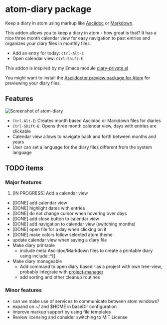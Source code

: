 # atom-diary package

Keep a diary in atom using markup like [Asciidoc](http://asciidoc.org/) or [Markdown](https://daringfireball.net/projects/markdown/).

This addon allows you to keep a diary in atom - how great is that?  It has a nice three month calendar view for easy navigation to past entries and organizes your diary files in monthly files.

* Add an entry for today: `Ctrl-Alt-E`
* Open calendar view: `Ctrl-Shift-E`

This addon is inspired by my Emacs module [diary-private.el](http://meta-x.de/software/diary-private.el)

You might want to install the [Asciidoctor preview package for Atom](https://atom.io/packages/asciidoctor-preview) for previewing your diary files.

## Features

![Screenshot of atom-diary](https://raw.githubusercontent.com/sluedecke/atom-diary/master/screenshot.png)

* `Ctrl-Alt-E`: Creates month based Asciidoc or Markdown files for diaries
* `Ctrl-Shift-E`: Opens three month calendar view, days with entries are clickable
* Calendar view allows to navigate back and forth between months and years
* User can set a language for the diary files different from the system language

## TODO items

### Major features

1. [IN PROGRESS] Add a calendar view
  * [DONE] add calendar view
  * [DONE] highlight dates with entries
  * [DONE] do not change cursor when hovering over days
  * [DONE] add close button to calendar view
  * [DONE] add navigation to calendar view (switching months)
  * [DONE] open file for a day when clicking on it
  * [DONE] make colors follow selected atom theme
  * update calendar view when saving a diary file
* Make diary printable
  * include meta Asciidoc/Markdown files to create a printable diary using include::\*[]
* Make diary manageable
  * Add command to open diary basedir as a project with own tree-view, probably integrate with [project-manager](https://atom.io/packages/project-manager)
  * add sorting and other cleanup routines

### Minor features

* can we make use of services to communicate between atom windows?
* expand on ~/ and $HOME in baseDir configuration
* Improve markup support by using file templates
* Review licensing and consider switching to MIT License

